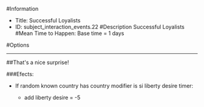 #Information
 - Title: Successful Loyalists
 - ID: subject_interaction_events.22
#Description
Successful Loyalists
#Mean Time to Happen:
Base time = 1 days

#Options

___
##That's a nice surprise!

###Efects:<ul><li>If random known country has country modifier is si liberty desire timer:</li><ul><li>add liberty desire = -5</li></ul></ul>
